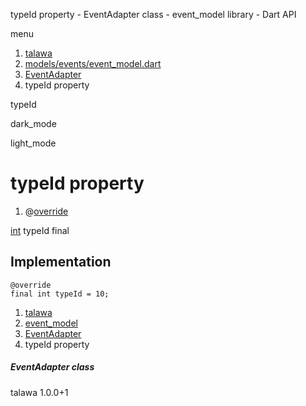 




typeId property - EventAdapter class - event\_model library - Dart API







menu

1. [talawa](../../index.html)
2. [models/events/event\_model.dart](../../file-___home_harshil_Desktop_open-source_palisadoes_talawa_lib_models_events_event_model/)
3. [EventAdapter](../../file-___home_harshil_Desktop_open-source_palisadoes_talawa_lib_models_events_event_model/EventAdapter-class.html)
4. typeId property

typeId


dark\_mode

light\_mode




# typeId property


1. @[override](https://api.flutter.dev/flutter/dart-core/override-constant.html)

[int](https://api.flutter.dev/flutter/dart-core/int-class.html)
typeId
final

## Implementation

```
@override
final int typeId = 10;
```

 


1. [talawa](../../index.html)
2. [event\_model](../../file-___home_harshil_Desktop_open-source_palisadoes_talawa_lib_models_events_event_model/)
3. [EventAdapter](../../file-___home_harshil_Desktop_open-source_palisadoes_talawa_lib_models_events_event_model/EventAdapter-class.html)
4. typeId property

##### EventAdapter class





talawa
1.0.0+1






